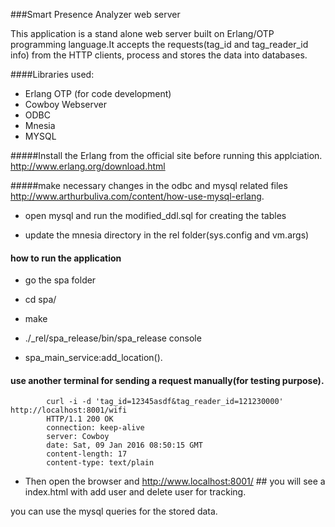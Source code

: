 ###Smart Presence Analyzer web server

This application is a stand alone web server built on Erlang/OTP programming language.It accepts the requests(tag_id and tag_reader_id info) from the HTTP clients, process and stores the data into databases.

####Libraries used:

- Erlang OTP (for code development)
- Cowboy Webserver
- ODBC
- Mnesia
- MYSQL


#####Install the Erlang from the official site before running this applciation.
    http://www.erlang.org/download.html

#####make necessary changes in the odbc and mysql related files 
    http://www.arthurbuliva.com/content/how-use-mysql-erlang.

- open mysql and run the modified_ddl.sql for creating the tables

- update the mnesia directory in the rel folder(sys.config and vm.args)


#### how to run the application
- go the spa folder 

- cd spa/

- make

- ./_rel/spa_release/bin/spa_release console

- spa_main_service:add_location().


#### use another terminal for sending a request manually(for testing purpose).
            curl -i -d 'tag_id=12345asdf&tag_reader_id=121230000' http://localhost:8001/wifi
            HTTP/1.1 200 OK
            connection: keep-alive
            server: Cowboy
            date: Sat, 09 Jan 2016 08:50:15 GMT
            content-length: 17
            content-type: text/plain



- Then open the browser and http://www.localhost:8001/  ## you will see a index.html with add user and delete user for tracking.

you can use the mysql queries for the stored data.

